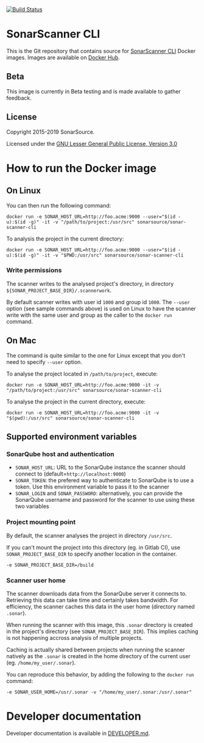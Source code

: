 [![Build Status](https://travis-ci.org/SonarSource/sonar-scanner-cli-docker.svg?branch=master)](https://travis-ci.org/SonarSource/sonar-scanner-cli-docker)

# SonarScanner CLI

This is the Git repository that contains source for [SonarScanner CLI](https://github.com/SonarSource/sonar-scanner-cli) Docker images.
Images are available on [Docker Hub](https://hub.docker.com/r/sonarsource/sonar-scanner-cli).

## Beta

This image is currently in Beta testing and is made available to gather feedback.

## License

Copyright 2015-2019 SonarSource.

Licensed under the [GNU Lesser General Public License, Version 3.0](http://www.gnu.org/licenses/lgpl.txt)

# How to run the Docker image

## On Linux

You can then run the following command:

```
docker run -e SONAR_HOST_URL=http://foo.acme:9000 --user="$(id -u):$(id -g)" -it -v "/path/to/project:/usr/src" sonarsource/sonar-scanner-cli
```

To analysis the project in the current directory:

```
docker run -e SONAR_HOST_URL=http://foo.acme:9000 --user="$(id -u):$(id -g)" -it -v "$PWD:/usr/src" sonarsource/sonar-scanner-cli
```

### Write permissions

The scanner writes to the analysed project's directory, in directory `${SONAR_PROJECT_BASE_DIR}/.scannerwork`.

By default scanner writes with user id `1000` and group id `1000`. The `--user` option (see sample commands above) is used on Linux to have the scanner write with the same user and group as the caller to the `docker run` command.

## On Mac

The command is quite similar to the one for Linux except that you don't need to specify `--user` option.

To analyse the project located in `/path/to/project`, execute:

```
docker run -e SONAR_HOST_URL=http://foo.acme:9000 -it -v "/path/to/project:/usr/src" sonarsource/sonar-scanner-cli
```

To analyse the project in the current directory, execute:

```
docker run -e SONAR_HOST_URL=http://foo.acme:9000 -it -v "$(pwd):/usr/src" sonarsource/sonar-scanner-cli
```

## Supported environment variables

### SonarQube host and authentication

* `SONAR_HOST_URL`: URL to the SonarQube instance the scanner should connect to (default=`http://localhost:9000`)
* `SONAR_TOKEN`: the prefered way to authenticate to SonarQube is to use a token. Use this environment variable to pass it to the scanner
* `SONAR_LOGIN` and `SONAR_PASSWORD`: alternatively, you can provide the SonarQube username and password for the scanner to use using these two variables

### Project mounting point

By default, the scanner analyses the project in directory `/usr/src`.

If you can't mount the project into this directory (eg. in Gitlab CI), use `SONAR_PROJECT_BASE_DIR` to specify another location in the container.

```
-e SONAR_PROJECT_BASE_DIR=/build
```

### Scanner user home

The scanner downloads data from the SonarQube server it connects to. Retrieving this data can take time and certainly takes bandwidth. For efficiency, the scanner caches this data in the user home (directory named `.sonar`).

When running the scanner with this image, this `.sonar` directory is created in the project's directory (see `SONAR_PROJECT_BASE_DIR`). This implies caching is not happening accross analysis of multiple projects.

Caching is actually shared between projects when running the scanner natively as the `.sonar` is created in the home directory of the current user (eg. `/home/my_user/.sonar`).

You can reproduce this behavior, by adding the following to the `docker run` command:

```
-e SONAR_USER_HOME=/usr/.sonar -v "/home/my_user/.sonar:/usr/.sonar"
```

# Developer documentation

Developer documentation is available in [DEVELOPER.md](DEVELOPER.md).
